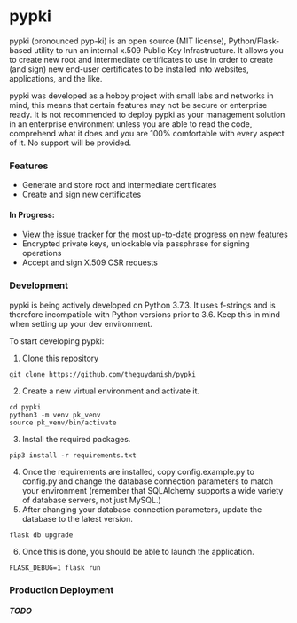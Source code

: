 # pypki
pypki (pronounced pyp-ki) is an open source (MIT license), Python/Flask-based utility to run an internal x.509 Public Key Infrastructure. It allows you to create new root and intermediate certificates to use in order to create (and sign) new end-user certificates to be installed into websites, applications, and the like.

pypki was developed as a hobby project with small labs and networks in mind, this means that certain features may not be secure or enterprise ready. It is not recommended to deploy pypki as your management solution in an enterprise environment unless you are able to read the code, comprehend what it does and you are 100% comfortable with every aspect of it. No support will be provided.

### Features
- Generate and store root and intermediate certificates
- Create and sign new certificates

#### In Progress:
- [View the issue tracker for the most up-to-date progress on new features](https://github.com/TheGuyDanish/pypki/issues?q=is%3Aissue+is%3Aopen)
- Encrypted private keys, unlockable via passphrase for signing operations
- Accept and sign X.509 CSR requests

### Development
pypki is being actively developed on Python 3.7.3. It uses f-strings and is therefore incompatible with Python versions prior to 3.6. Keep this in mind when setting up your dev environment.

To start developing pypki:

1. Clone this repository
```
git clone https://github.com/theguydanish/pypki
```

2. Create a new virtual environment and activate it.
```
cd pypki
python3 -m venv pk_venv
source pk_venv/bin/activate
```
3. Install the required packages.
```
pip3 install -r requirements.txt
```
4. Once the requirements are installed, copy config.example.py to config.py and change the database connection parameters to match your environment (remember that SQLAlchemy supports a wide variety of database servers, not just MySQL.)
5. After changing your database connection parameters, update the database to the latest version.
```
flask db upgrade
```
6. Once this is done, you should be able to launch the application.
```
FLASK_DEBUG=1 flask run
```

### Production Deployment
##### TODO
